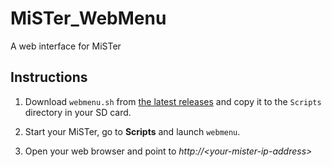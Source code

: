# MiSTer_WebMenu

A web interface for MiSTer

## Instructions

1. Download `webmenu.sh` from [the latest releases](https://github.com/nilp0inter/MiSTer_WebMenu/releases/latest) and copy it to the `Scripts` directory in your SD card.

2. Start your MiSTer, go to **Scripts** and launch `webmenu`.

3. Open your web browser and point to *http://\<your-mister-ip-address\>*
